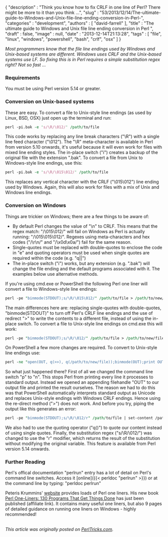 {
   "description" : "Think you know how to fix CRLF in one line of Perl? There might be more to it than you think ...",
   "slug" : "53/2013/12/14/The-ultimate-guide-to-Windows-and-Unix-file-line-ending-conversion-in-Perl-",
   "categories" : "development",
   "authors" : [
      "david-farrell"
   ],
   "title" : "The ultimate guide to Windows and Unix file line ending conversion in Perl ",
   "draft" : false,
   "image" : null,
   "date" : "2013-12-14T21:13:28",
   "tags" : [
      "file",
      "linux",
      "windows",
      "powershell",
      "bash",
      "crlf",
      "osx"
   ]
}


*Most programmers know that the file line endings used by Windows and Unix-based systems are different. Windows uses CRLF and the Unix-based systems use LF. So fixing this is in Perl requires a simple substitution regex right? Not so fast ...*

### Requirements

You must be using Perl version 5.14 or greater.

### Conversion on Unix-based systems

These are easy. To convert a file to Unix-style line endings (as used by Linux, BSD, OSX) just open up the terminal and run:

```perl
perl -pi.bak -e 's/\R/\012/' /path/to/file
```

This code works by replacing any line break characters ("\\R") with a single line feed character ("\\012"). The "\\R" meta-character is available in Perl from version 5.10 onwards, it's useful because it will even work for files with mixed line ending styles. The in-place switch ("i") creates a backup of the original file with the extension ".bak". To convert a file from Unix to Windows-style line endings, use this:

```perl
perl -pi.bak -e 's/\R/\015\012/' /path/to/file
```

This replaces any vertical character with the CRLF ("\\015\\012") line ending used by Windows. Again, this will also work for files with a mix of Unix and Windows line endings.

### Conversion on Windows

Things are trickier on Windows; there are a few things to be aware of:

-   By default Perl changes the value of "\\n" to CRLF. This means that the regex match: "/\\015\\012/" will fail on Windows as Perl is actually running: "/\\015\\015\\012/". Regexes using meta-characters and hex codes ("/\\r\\n/" and "/\\x0d\\x0a/") fail for the same reason.
-   Single-quotes must be replaced with double-quotes to enclose the code in "e" and quoting operators must be used when single quotes are required within the code (e.g. "q||")
-   The in-place switch ("i") works, but any extension (e.g. ".bak") will change the file ending and the default programs associated with it. The examples below use alternative methods.

If you're using cmd.exe or PowerShell the following Perl one liner will convert a file to Windows-style line endings:

```perl
perl -pe "binmode(STDOUT);s/\R/\015\012/" /path/to/file > /path/to/new/file
```

The main differences here are: replacing single-quotes with double-quotes, "binmode(STDOUT)" to turn off Perl's CRLF line endings and the use of redirect "\>" to write the contents to a different file, instead of using the in-place switch. To convert a file to Unix-style line endings on cmd.exe this will work:

```perl
perl -pe "binmode(STDOUT);s/\R/\012/" /path/to/file > /path/to/new/file
```

On PowerShell a few more changes are required. To convert to Unix-style line endings use:

```perl
perl -ne "open(OUT, q(>>), q(/path/to/new/file));binmode(OUT);print OUT s/\R/\012/r" /path/to/file
```

So what just happened there? First of all we changed the command line switch "p" to "n". This stops Perl from printing every line it processes to standard output. Instead we opened an appending filehandle "OUT" to our output file and printed the result ourselves. The reason we had to do this was that PowerShell automatically interprets standard output as Unicode and replaces Unix-style endings with Windows CRLF endings. Hence using the re-direct method ("\>") does not work. And before you try, piping the output like this generates an error:

```perl
perl -pe "binmode(STDOUT);s/\R/\012/r" /path/to/file | set-content /path/to/new/file -Encoding Byte
```

We also had to use the quoting operator ("q()") to quote our content instead of using single quotes. Finally, the substitution regex ("s/\\R/\\012/") was changed to use the "r" modifier, which returns the result of the substitution without modifying the original variable. This feature is available from Perl version 5.14 onwards.

### Further Reading

Perl's offical documentation "perlrun" entry has a lot of detail on Perl's command line switches. Access it [online]({{< perldoc "perlrun" >}}) or at the command line by typing: "perldoc perlrun"

Peteris Krummins' [website](http://www.catonmat.net/) provides loads of Perl one liners. His new book [Perl One-Liners: 130 Programs That Get Things Done](http://www.amazon.com/gp/product/159327520X/ref=as_li_qf_sp_asin_tl?ie=UTF8&camp=1789&creative=9325&creativeASIN=159327520X&linkCode=as2&tag=perltrickscom-20) has just been published (affiliate link). It contains many useful one liners, but also 9 pages of detailed guidance on running one liners on Windows - highly recommended!

\
*This article was originally posted on [PerlTricks.com](http://perltricks.com).*
